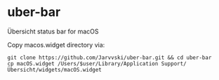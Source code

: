 # uber-bar
Übersicht status bar for macOS

Copy macos.widget directory via:

```
git clone https://github.com/Jarvvski/uber-bar.git && cd uber-bar
cp macOS.widget /Users/$user/Library/Application Support/Übersicht/widgets/macOS.widget
```
